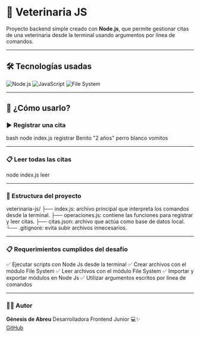 # 🐾 Veterinaria JS

Proyecto backend simple creado con **Node.js**, que permite gestionar citas de una veterinaria desde la terminal usando argumentos por línea de comandos.

---

## 🛠️ Tecnologías usadas

![Node.js](https://img.shields.io/badge/Node.js-339933?style=for-the-badge&logo=node.js&logoColor=white)
![JavaScript](https://img.shields.io/badge/JavaScript-F7DF1E?style=for-the-badge&logo=javascript&logoColor=black)
![File System](https://img.shields.io/badge/File_System-gray?style=for-the-badge)

---

## 🚀 ¿Cómo usarlo?

### ▶️ Registrar una cita

bash
node index.js registrar Benito "2 años" perro blanco vomitos

---

### 📋 Leer todas las citas
node index.js leer

---

### 📁 Estructura del proyecto
veterinaria-js/
├── index.js: archivo principal que interpreta los comandos desde la terminal.
├── operaciones.js: contiene las funciones para registrar y leer citas.
├── citas.json: archivo que actúa como base de datos local.
└── .gitignore: evita subir archivos innecesarios.

---

### 📋 Requerimientos cumplidos del desafío
✅ Ejecutar scripts con Node Js desde la terminal
✅ Crear archivos con el módulo File System
✅ Leer archivos con el módulo File System
✅ Importar y exportar módulos en Node Js
✅ Utilizar argumentos escritos por línea de comandos

---

### 👩‍💻 Autor
**Génesis de Abreu**
Desarrolladora Frontend Junior 💻✨  
[GitHub](https://github.com/Genesisdeabreu)